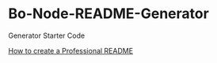 # Bo-Node-README-Generator

Generator Starter Code

[How to create a Professional README](./readme-guide.md)
